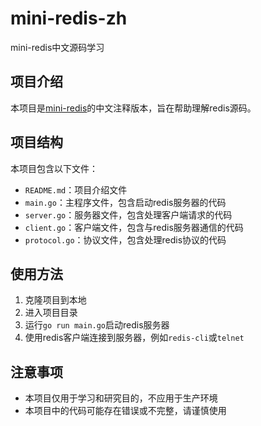 # mini-redis-zh
mini-redis中文源码学习

## 项目介绍
本项目是[mini-redis](https://github.com/tokio-rs/mini-redis)的中文注释版本，旨在帮助理解redis源码。

## 项目结构
本项目包含以下文件：
- `README.md`：项目介绍文件
- `main.go`：主程序文件，包含启动redis服务器的代码
- `server.go`：服务器文件，包含处理客户端请求的代码
- `client.go`：客户端文件，包含与redis服务器通信的代码
- `protocol.go`：协议文件，包含处理redis协议的代码

## 使用方法
1. 克隆项目到本地
2. 进入项目目录
3. 运行`go run main.go`启动redis服务器
4. 使用redis客户端连接到服务器，例如`redis-cli`或`telnet`

## 注意事项
- 本项目仅用于学习和研究目的，不应用于生产环境
- 本项目中的代码可能存在错误或不完整，请谨慎使用
